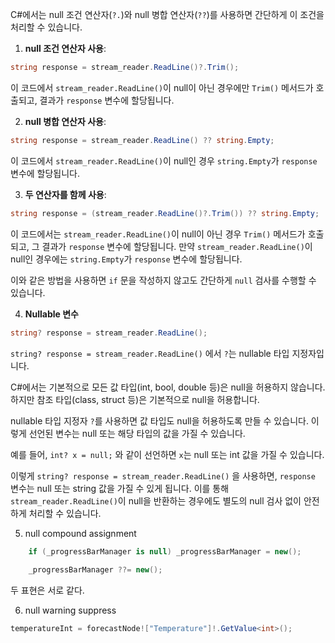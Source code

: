 C#에서는 null 조건 연산자(`?.`)와 null 병합 연산자(`??`)를 사용하면 간단하게 이 조건을 처리할 수 있습니다.

1. **null 조건 연산자 사용**:
```csharp
string response = stream_reader.ReadLine()?.Trim();
```
이 코드에서 `stream_reader.ReadLine()`이 null이 아닌 경우에만 `Trim()` 메서드가 호출되고, 결과가 `response` 변수에 할당됩니다.

2. **null 병합 연산자 사용**:
```csharp
string response = stream_reader.ReadLine() ?? string.Empty;
```
이 코드에서 `stream_reader.ReadLine()`이 null인 경우 `string.Empty`가 `response` 변수에 할당됩니다.

3. **두 연산자를 함께 사용**:
```csharp
string response = (stream_reader.ReadLine()?.Trim()) ?? string.Empty;
```
이 코드에서는 `stream_reader.ReadLine()`이 null이 아닌 경우 `Trim()` 메서드가 호출되고, 그 결과가 `response` 변수에 할당됩니다. 만약 `stream_reader.ReadLine()`이 null인 경우에는 `string.Empty`가 `response` 변수에 할당됩니다.

이와 같은 방법을 사용하면 `if` 문을 작성하지 않고도 간단하게 `null` 검사를 수행할 수 있습니다. 

4. **Nullable 변수**
```csharp
string? response = stream_reader.ReadLine();
```
`string? response = stream_reader.ReadLine()` 에서 `?`는 nullable 타입 지정자입니다.

C#에서는 기본적으로 모든 값 타입(int, bool, double 등)은 null을 허용하지 않습니다. 하지만 참조 타입(class, struct 등)은 기본적으로 null을 허용합니다.

nullable 타입 지정자 `?`를 사용하면 값 타입도 null을 허용하도록 만들 수 있습니다. 이렇게 선언된 변수는 null 또는 해당 타입의 값을 가질 수 있습니다.

예를 들어, `int? x = null;` 와 같이 선언하면 `x`는 null 또는 int 값을 가질 수 있습니다.

이렇게 `string? response = stream_reader.ReadLine()` 을 사용하면, `response` 변수는 null 또는 string 값을 가질 수 있게 됩니다. 이를 통해 `stream_reader.ReadLine()`이 null을 반환하는 경우에도 별도의 null 검사 없이 안전하게 처리할 수 있습니다.


5. null compound assignment
```csharp
    if (_progressBarManager is null) _progressBarManager = new();
    
    _progressBarManager ??= new();
```
두 표현은 서로 같다. 

6. null warning suppress
```csharp
temperatureInt = forecastNode!["Temperature"]!.GetValue<int>();
```